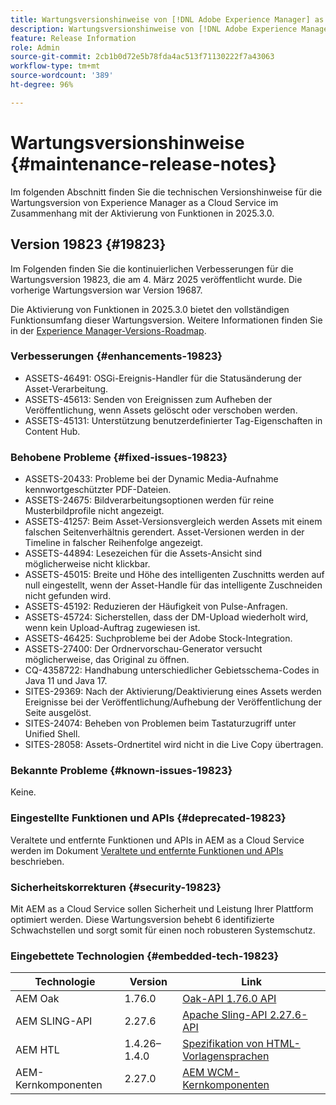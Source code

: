 ```yaml
---
title: Wartungsversionshinweise von [!DNL Adobe Experience Manager] as a Cloud Service in Verbindung mit der Aktivierung von Funktionen in 2025.3.0.
description: Wartungsversionshinweise von [!DNL Adobe Experience Manager] as a Cloud Service in Verbindung mit der Aktivierung von Funktionen in 2025.3.0.
feature: Release Information
role: Admin
source-git-commit: 2cb1b0d72e5b78fda4ac513f71130222f7a43063
workflow-type: tm+mt
source-wordcount: '389'
ht-degree: 96%

---
```


# Wartungsversionshinweise {#maintenance-release-notes}

Im folgenden Abschnitt finden Sie die technischen Versionshinweise für die Wartungsversion von Experience Manager as a Cloud Service im Zusammenhang mit der Aktivierung von Funktionen in 2025.3.0.

## Version 19823 {#19823}

Im Folgenden finden Sie die kontinuierlichen Verbesserungen für die Wartungsversion 19823, die am 4. März 2025 veröffentlicht wurde. Die vorherige Wartungsversion war Version 19687.

Die Aktivierung von Funktionen in 2025.3.0 bietet den vollständigen Funktionsumfang dieser Wartungsversion. Weitere Informationen finden Sie in der [Experience Manager-Versions-Roadmap](https://experienceleague.adobe.com/de/docs/experience-manager-release-information/aem-release-updates/update-releases-roadmap).

### Verbesserungen {#enhancements-19823}

* ASSETS-46491: OSGi-Ereignis-Handler für die Statusänderung der Asset-Verarbeitung.
* ASSETS-45613: Senden von Ereignissen zum Aufheben der Veröffentlichung, wenn Assets gelöscht oder verschoben werden.
* ASSETS-45131: Unterstützung benutzerdefinierter Tag-Eigenschaften in Content Hub.

### Behobene Probleme {#fixed-issues-19823}

* ASSETS-20433: Probleme bei der Dynamic Media-Aufnahme kennwortgeschützter PDF-Dateien.
* ASSETS-24675: Bildverarbeitungsoptionen werden für reine Musterbildprofile nicht angezeigt.
* ASSETS-41257: Beim Asset-Versionsvergleich werden Assets mit einem falschen Seitenverhältnis gerendert. Asset-Versionen werden in der Timeline in falscher Reihenfolge angezeigt.
* ASSETS-44894: Lesezeichen für die Assets-Ansicht sind möglicherweise nicht klickbar.
* ASSETS-45015: Breite und Höhe des intelligenten Zuschnitts werden auf null eingestellt, wenn der Asset-Handle für das intelligente Zuschneiden nicht gefunden wird.
* ASSETS-45192: Reduzieren der Häufigkeit von Pulse-Anfragen.
* ASSETS-45724: Sicherstellen, dass der DM-Upload wiederholt wird, wenn kein Upload-Auftrag zugewiesen ist.
* ASSETS-46425: Suchprobleme bei der Adobe Stock-Integration.
* ASSETS-27400: Der Ordnervorschau-Generator versucht möglicherweise, das Original zu öffnen.
* CQ-4358722: Handhabung unterschiedlicher Gebietsschema-Codes in Java 11 und Java 17.
* SITES-29369: Nach der Aktivierung/Deaktivierung eines Assets werden Ereignisse bei der Veröffentlichung/Aufhebung der Veröffentlichung der Seite ausgelöst.
* SITES-24074: Beheben von Problemen beim Tastaturzugriff unter Unified Shell.
* SITES-28058: Assets-Ordnertitel wird nicht in die Live Copy übertragen.

### Bekannte Probleme {#known-issues-19823}

Keine.

### Eingestellte Funktionen und APIs {#deprecated-19823}

Veraltete und entfernte Funktionen und APIs in AEM as a Cloud Service werden im Dokument [Veraltete und entfernte Funktionen und APIs](/help/release-notes/deprecated-removed-features.md) beschrieben.

### Sicherheitskorrekturen {#security-19823}

Mit AEM as a Cloud Service sollen Sicherheit und Leistung Ihrer Plattform optimiert werden. Diese Wartungsversion behebt 6 identifizierte Schwachstellen und sorgt somit für einen noch robusteren Systemschutz.

### Eingebettete Technologien {#embedded-tech-19823}

| Technologie | Version | Link |
|---|---|---|
| AEM Oak | 1.76.0 | [Oak-API 1.76.0 API](https://www.javadoc.io/doc/org.apache.jackrabbit/oak-api/1.76.0/index.html) |
| AEM SLING-API | 2.27.6 | [Apache Sling-API 2.27.6-API](https://www.javadoc.io/doc/org.apache.sling/org.apache.sling.api/latest/index.html) |
| AEM HTL | 1.4.26–1.4.0 | [Spezifikation von HTML-Vorlagensprachen](https://github.com/adobe/htl-spec) |
| AEM-Kernkomponenten | 2.27.0 | [AEM WCM-Kernkomponenten](https://github.com/adobe/aem-core-wcm-components) |

